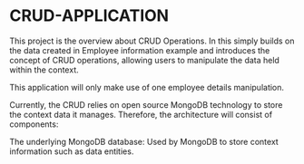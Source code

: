 # CRUD-APPLICATION
This project is the overview about CRUD Operations. In this simply builds on the data created in Employee information example and introduces the concept of CRUD operations, allowing users to manipulate the data held within the context.

This application will only make use of one employee details manipulation. 

Currently, the CRUD relies on open source MongoDB technology to store the context data it manages. Therefore, the architecture will consist of components:

The underlying MongoDB database:
Used by MongoDB to store context information such as data entities.
